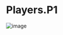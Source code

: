 ﻿# Players.P1

![image](https://user-images.githubusercontent.com/75157915/133881496-eb3f5b2d-9387-412a-8249-157cb20ff486.png)
